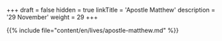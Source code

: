 +++
draft = false
hidden = true
linkTitle = 'Apostle Matthew'
description = '29 November'
weight = 29
+++

{{% include file="content/en/lives/apostle-matthew.md" %}}

